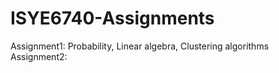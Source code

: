 # ISYE6740-Assignments

Assignment1: Probability, Linear algebra, Clustering algorithms
Assignment2:
